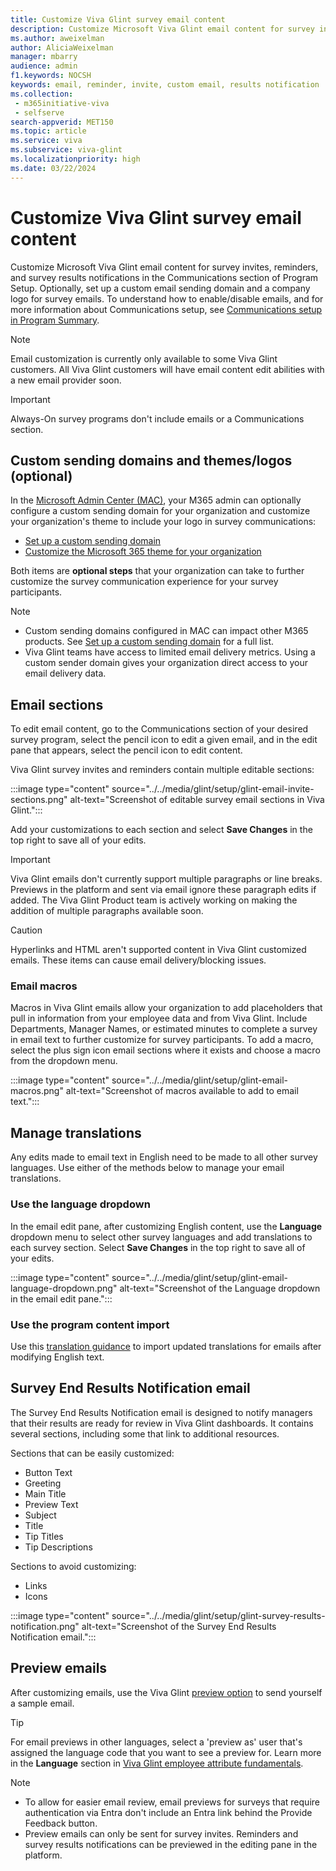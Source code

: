```yaml
---
title: Customize Viva Glint survey email content
description: Customize Microsoft Viva Glint email content for survey invites, reminders, and survey results notifications in the Communications section of Program Setup.
ms.author: aweixelman
author: AliciaWeixelman
manager: mbarry
audience: admin
f1.keywords: NOCSH
keywords: email, reminder, invite, custom email, results notification
ms.collection: 
 - m365initiative-viva
 - selfserve
search-appverid: MET150
ms.topic: article
ms.service: viva
ms.subservice: viva-glint
ms.localizationpriority: high
ms.date: 03/22/2024
---
```


# Customize Viva Glint survey email content

Customize Microsoft Viva Glint email content for survey invites, reminders, and survey results notifications
in the Communications section of Program Setup. Optionally, set up a custom email sending domain and a
company logo for survey emails. To understand how to enable/disable emails, and for more information about Communications setup,
see [Communications setup in Program Summary](program-summary-communications.md).

> [!NOTE]
> Email customization is currently only available to some Viva Glint customers. All Viva Glint customers will have email content edit abilities with a new email provider soon.

> [!IMPORTANT]
> Always-On survey programs don't include emails or a Communications section.

## Custom sending domains and themes/logos (optional)

In the [Microsoft Admin Center (MAC)](https://go.microsoft.com/fwlink/?linkid=2264234), your M365 admin can
optionally configure a custom sending domain for your organization and customize your organization's theme
to include your logo in survey communications:

- [Set up a custom sending domain](/microsoft-365/admin/email/select-domain-to-use-for-email-from-microsoft-365-products)
- [Customize the Microsoft 365 theme for your organization](/microsoft-365/admin/setup/customize-your-organization-theme)

Both items are **optional steps** that your organization can take to further customize the survey
communication experience for your survey participants.

> [!NOTE]
> - Custom sending domains configured in MAC can impact other M365 products. See [Set up a custom sending domain](/microsoft-365/admin/email/select-domain-to-use-for-email-from-microsoft-365-products) for a full list.
> - Viva Glint teams have access to limited email delivery metrics. Using a custom sender domain gives your organization direct access to your email delivery data.

## Email sections

To edit email content, go to the Communications section of your desired survey program, select the pencil
icon to edit a given email, and in the edit pane that appears, select the pencil icon to edit content.

Viva Glint survey invites and reminders contain multiple editable sections:

:::image type="content" source="../../media/glint/setup/glint-email-invite-sections.png" alt-text="Screenshot of editable survey email sections in Viva Glint.":::

Add your customizations to each section and select **Save Changes** in the top right to save all of your
edits.

> [!IMPORTANT]
> Viva Glint emails don't currently support multiple paragraphs or line breaks. Previews in the platform and sent via email ignore these paragraph edits if added. The Viva Glint Product team is actively working on making the addition of multiple paragraphs available soon.

> [!CAUTION]
> Hyperlinks and HTML aren't supported content in Viva Glint customized emails. These items can cause email delivery/blocking issues.

### Email macros

Macros in Viva Glint emails allow your organization to add placeholders that pull in information from your
employee data and from Viva Glint. Include Departments, Manager Names, or estimated minutes to complete a
survey in email text to further customize for survey participants. To add a macro, select the plus sign icon
email sections where it exists and choose a macro from the dropdown menu.

:::image type="content" source="../../media/glint/setup/glint-email-macros.png" alt-text="Screenshot of macros available to add to email text.":::

## Manage translations

Any edits made to email text in English need to be made to all other survey languages. Use either of the
methods below to manage your email translations.

### Use the language dropdown

In the email edit pane, after customizing English content, use the **Language** dropdown menu to select
other survey languages and add translations to each survey section. Select **Save Changes** in the top right
to save all of your edits.

:::image type="content" source="../../media/glint/setup/glint-email-language-dropdown.png" alt-text="Screenshot of the Language dropdown in the email edit pane.":::

### Use the program content import

Use this [translation guidance](language-translations.md) to import updated translations for emails after
modifying English text. 

## Survey End Results Notification email

The Survey End Results Notification email is designed to notify managers that their results are ready for
review in Viva Glint dashboards. It contains several sections, including some that link to additional
resources. 

Sections that can be easily customized: 

- Button Text
- Greeting
- Main Title
- Preview Text
- Subject
- Title
- Tip Titles
- Tip Descriptions

Sections to avoid customizing:

- Links
- Icons

:::image type="content" source="../../media/glint/setup/glint-survey-results-notification.png" alt-text="Screenshot of the Survey End Results Notification email.":::

## Preview emails

After customizing emails, use the Viva Glint [preview option](preview-manage-enable-engage-programs.md) to
send yourself a sample email.

> [!TIP]
> For email previews in other languages, select a 'preview as' user that's assigned the language code that you want to see a preview for. Learn more in the **Language** section in [Viva Glint employee attribute fundamentals](attribute-fundamentals.md).

> [!NOTE]
> - To allow for easier email review, email previews for surveys that require authentication via Entra don't include an Entra link behind the Provide Feedback button.
> - Preview emails can only be sent for survey invites. Reminders and survey results notifications can be previewed in the editing pane in the platform.
